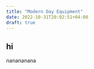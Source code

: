 ```yaml
---
title: "Modern Day Equipment"
date: 2022-10-31T20:02:51+04:00
draft: true
---
```


## hi

nanananana
